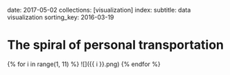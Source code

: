 date: 2017-05-02
collections: [visualization]
index:
  subtitle: data visualization
  sorting_key: 2016-03-19

The spiral of personal transportation
=====================================

{% for i in range(1, 11) %}
![]({{ i }}.png)
{% endfor %}
<br/>
